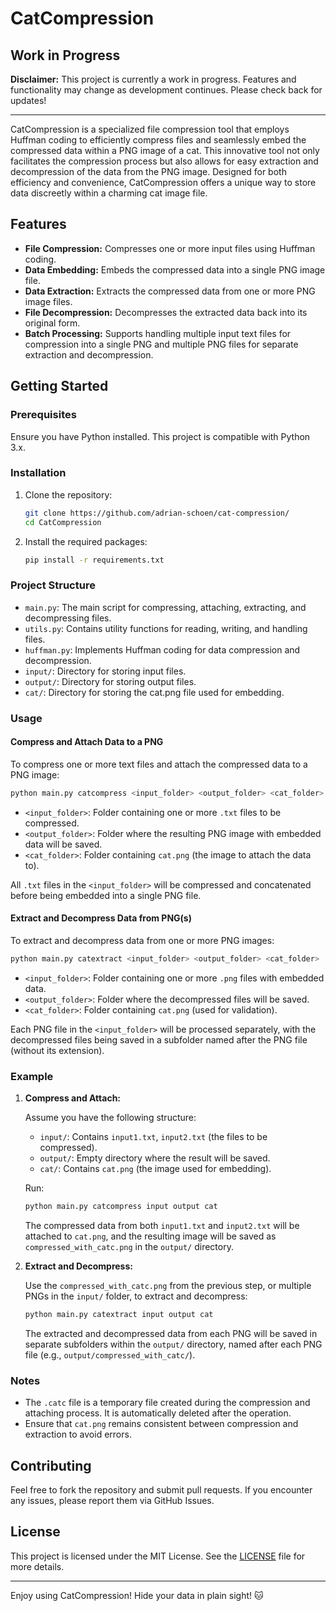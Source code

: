 # CatCompression

## Work in Progress

**Disclaimer:** This project is currently a work in progress. Features and functionality may change as development continues. Please check back for updates!

---

CatCompression is a specialized file compression tool that employs Huffman coding to efficiently compress files and seamlessly embed the compressed data within a PNG image of a cat. This innovative tool not only facilitates the compression process but also allows for easy extraction and decompression of the data from the PNG image. Designed for both efficiency and convenience, CatCompression offers a unique way to store data discreetly within a charming cat image file.

## Features

- **File Compression:** Compresses one or more input files using Huffman coding.
- **Data Embedding:** Embeds the compressed data into a single PNG image file.
- **Data Extraction:** Extracts the compressed data from one or more PNG image files.
- **File Decompression:** Decompresses the extracted data back into its original form.
- **Batch Processing:** Supports handling multiple input text files for compression into a single PNG and multiple PNG files for separate extraction and decompression.

## Getting Started

### Prerequisites

Ensure you have Python installed. This project is compatible with Python 3.x.

### Installation

1. Clone the repository:

   ```bash
   git clone https://github.com/adrian-schoen/cat-compression/
   cd CatCompression
   ```

2. Install the required packages:

   ```bash
   pip install -r requirements.txt
   ```

### Project Structure

- `main.py`: The main script for compressing, attaching, extracting, and decompressing files.
- `utils.py`: Contains utility functions for reading, writing, and handling files.
- `huffman.py`: Implements Huffman coding for data compression and decompression.
- `input/`: Directory for storing input files.
- `output/`: Directory for storing output files.
- `cat/`: Directory for storing the cat.png file used for embedding.

### Usage

#### Compress and Attach Data to a PNG

To compress one or more text files and attach the compressed data to a PNG image:

```bash
python main.py catcompress <input_folder> <output_folder> <cat_folder>
```

- `<input_folder>`: Folder containing one or more `.txt` files to be compressed.
- `<output_folder>`: Folder where the resulting PNG image with embedded data will be saved.
- `<cat_folder>`: Folder containing `cat.png` (the image to attach the data to).

All `.txt` files in the `<input_folder>` will be compressed and concatenated before being embedded into a single PNG file.

#### Extract and Decompress Data from PNG(s)

To extract and decompress data from one or more PNG images:

```bash
python main.py catextract <input_folder> <output_folder> <cat_folder>
```

- `<input_folder>`: Folder containing one or more `.png` files with embedded data.
- `<output_folder>`: Folder where the decompressed files will be saved.
- `<cat_folder>`: Folder containing `cat.png` (used for validation).

Each PNG file in the `<input_folder>` will be processed separately, with the decompressed files being saved in a subfolder named after the PNG file (without its extension).

### Example

1. **Compress and Attach:**

   Assume you have the following structure:

   - `input/`: Contains `input1.txt`, `input2.txt` (the files to be compressed).
   - `output/`: Empty directory where the result will be saved.
   - `cat/`: Contains `cat.png` (the image used for embedding).

   Run:

   ```bash
   python main.py catcompress input output cat
   ```

   The compressed data from both `input1.txt` and `input2.txt` will be attached to `cat.png`, and the resulting image will be saved as `compressed_with_catc.png` in the `output/` directory.

2. **Extract and Decompress:**

   Use the `compressed_with_catc.png` from the previous step, or multiple PNGs in the `input/` folder, to extract and decompress:

   ```bash
   python main.py catextract input output cat
   ```

   The extracted and decompressed data from each PNG will be saved in separate subfolders within the `output/` directory, named after each PNG file (e.g., `output/compressed_with_catc/`).

### Notes

- The `.catc` file is a temporary file created during the compression and attaching process. It is automatically deleted after the operation.
- Ensure that `cat.png` remains consistent between compression and extraction to avoid errors.

## Contributing

Feel free to fork the repository and submit pull requests. If you encounter any issues, please report them via GitHub Issues.

## License

This project is licensed under the MIT License. See the [LICENSE](LICENSE) file for more details.

---

Enjoy using CatCompression! Hide your data in plain sight! 🐱
